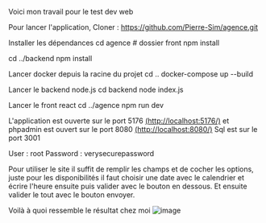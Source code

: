 Voici mon travail pour le test dev web

Pour lancer l'application,
Cloner : https://github.com/Pierre-Sim/agence.git

Installer les dépendances
cd agence      # dossier front
npm install

cd ../backend
npm install

Lancer docker depuis la racine du projet
cd ..
docker-compose up --build

Lancer le backend node.js
cd backend
node index.js

Lancer le front react
cd ../agence
npm run dev

L'application est ouverte sur le port 5176 [(http://localhost:5176/)](http://localhost:5176/) et phpadmin est ouvert sur le port 8080 [(http://localhost:8080/)](http://localhost:8080/)
Sql est sur le port 3001

User : root
Password : verysecurepassword

Pour utiliser le site il suffit de remplir les champs et de cocher les options, juste pour les disponibilités il faut choisir une date avec le calendrier et écrire l'heure ensuite puis valider avec le bouton en dessous.
Et ensuite valider le tout avec le bouton envoyer.

Voilà à quoi ressemble le résultat chez moi
![image](https://github.com/user-attachments/assets/7977e67e-1a9e-4a02-9b3c-1009b34cc94e)

